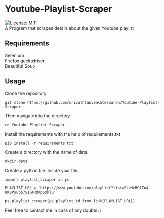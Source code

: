 # Youtube-Playlist-Scraper
[![License: MIT](https://img.shields.io/badge/License-MIT-yellow.svg)](https://opensource.org/licenses/MIT) </br>
A Program that scrapes details about the given Youtube playlist

## Requirements
Selenium </br>
Firefox geckodriver </br>
Beautiful Soup </br>

## Usage

Clone the repository.
```
git clone https://github.com/srivathsanvenkateswaran/Youtube-Playlist-Scraper
```
Then navigate into the directory
```
cd Youtube-Playlist-Scraper
```
Install the requirements with the help of requirements.txt
```
pip install -r requirements.txt
```
Create a directory with the name of data.
```
mkdir data
```
Create a python file. Inside your file,
```
import playlist_scraper as ps

PLAYLIST_URL = 'https://www.youtube.com/playlist?list=PLzMcBGfZo4-nK0Pyubp7yIG0RdXp6zklu'

ps.playlist_scraper(ps.playlist_id_from_link(PLAYLIST_URL))
```

Feel free to contact me in case of any doubts :)
